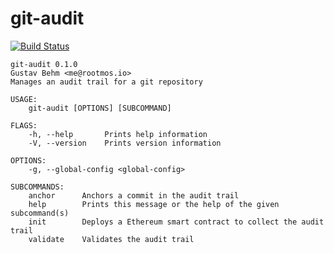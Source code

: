 # git-audit

[![Build Status](https://travis-ci.org/rootmos/git-audit.svg?branch=master)](https://travis-ci.org/rootmos/git-audit)

```
git-audit 0.1.0
Gustav Behm <me@rootmos.io>
Manages an audit trail for a git repository

USAGE:
    git-audit [OPTIONS] [SUBCOMMAND]

FLAGS:
    -h, --help       Prints help information
    -V, --version    Prints version information

OPTIONS:
    -g, --global-config <global-config>    

SUBCOMMANDS:
    anchor      Anchors a commit in the audit trail
    help        Prints this message or the help of the given subcommand(s)
    init        Deploys a Ethereum smart contract to collect the audit trail
    validate    Validates the audit trail
```
